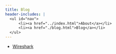 ```yaml
---
title: Blog
header-includes: |
  <ul id="nav">
      <li><a href="../index.html">About</a></li>
      <li><a href="./blog.html">Blog</a></li>
  </ul>
---
```


- [Wireshark](./wireshark/wireshark.html)
